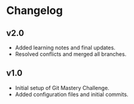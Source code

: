 # Changelog

## v2.0
- Added learning notes and final updates.
- Resolved conflicts and merged all branches.

## v1.0
- Initial setup of Git Mastery Challenge.
- Added configuration files and initial commits.
